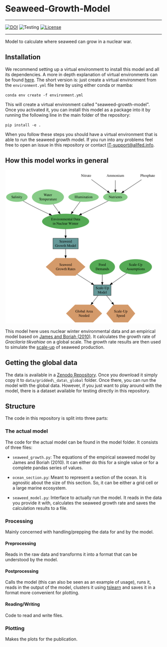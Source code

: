 # Seaweed-Growth-Model
---


[![DOI](https://zenodo.org/badge/DOI/10.5281/zenodo.6866654.svg)](https://doi.org/10.5281/zenodo.6866654)
![Testing](https://github.com/allfed/seaweed-growth-model/actions/workflows/testing.yml/badge.svg)
[![License](https://img.shields.io/badge/License-Apache_2.0-blue.svg)](https://opensource.org/licenses/Apache-2.0)

---
Model to calculate where seaweed can grow in a nuclear war. 

## Installation
We recommend setting up a virtual environment to install this model and all its dependencies. A more in depth explanation of virtual environments can be found [here](https://goodresearch.dev/). The short version is: just create a virtual environment from the `environment.yml` file here by using either conda or mamba:

`conda env create -f environment.yml`

This will create a virtual environment called "seaweed-growth-model". Once you activated it, you can install this model as a package into it by running the following line in the main folder of the repository:

`pip install -e .`

When you follow these steps you should have a virtual environment that is able to run the seaweed growth model. If you run into any problems feel free to open an issue in this repository or contact IT-support@allfed.info. 

## How this model works in general

![Model](https://raw.githubusercontent.com/allfed/Seaweed-Growth-Model/main/results/model_description/structure.png)

This model here uses nuclear winter environmental data and an empirical model based on [James and Boriah (2010)](https://www.researchgate.net/publication/44797785_Modeling_Algae_Growth_in_an_Open-Channel_Raceway). It calculates the growth rate of *Gracilaria tikvahiae* on a global scale. The growth rate results are then used to simulate the [scale-up](https://github.com/allfed/Seaweed-Scaleup-Model) of seaweed production. 

## Getting the global data

The data is available in a [Zenodo Repository](). Once you download it simply copy it to `data/gridded\_data\_global` folder. Once there, you can run the model with the global data. However, if you just want to play around with the model, there is a dataset available for testing directly in this repository. 

## Structure

The code in this repository is split into three parts:

### The actual model

The code for the actual model can be found in the model folder. It consists of three files:

* `seaweed_growth.py`: The equations of the empirical seaweed model by James and Boriah (2010). It can either do this for a single value or for a complete pandas series of values. 

* `ocean_section.py`: Meant to represent a section of the ocean. It is agnostic about the size of this section. So, it can be either a grid cell or a large marine ecosystem.

* `seaweed_model.py`: Interface to actually run the model. It reads in the data you provide it with, calculates the seaweed growth rate and saves the calculation results to a file. 

### Processing

Mainly concerned with handling/prepping the data for and by the model. 

#### Preprocessing

Reads in the raw data and transforms it into a format that can be understood by the model. 

#### Postprocessing

Calls the model (this can also be seen as an example of usage), runs it, reads in the output of the model, clusters it using [tslearn](https://tslearn.readthedocs.io/en/stable/) and saves it in a format more convenient for plotting. 

#### Reading/Writing

Code to read and write files. 

### Plotting

Makes the plots for the publication. 





